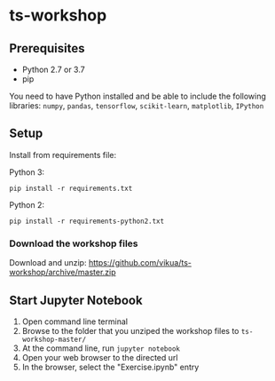 # ts-workshop

## Prerequisites

- Python 2.7 or 3.7
- pip

You need to have Python installed and be able to include the following libraries:
`numpy`, `pandas`, `tensorflow`, `scikit-learn`, `matplotlib`, `IPython`


## Setup

Install from requirements file:

Python 3:

```
pip install -r requirements.txt
```

Python 2:

```
pip install -r requirements-python2.txt
```

### Download the workshop files
Download and unzip:
https://github.com/vikua/ts-workshop/archive/master.zip

## Start Jupyter Notebook
1. Open command line terminal
1. Browse to the folder that you unziped the workshop files to `ts-workshop-master/`
1. At the command line, run `jupyter notebook`
1. Open your web browser to the directed url
1. In the browser, select the "Exercise.ipynb" entry